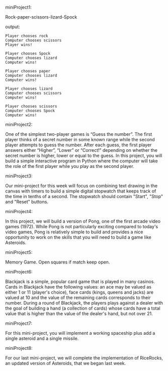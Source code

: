 miniProject1:
 
 Rock-paper-scissors-lizard-Spock
  
  output:
```
Player chooses rock
Computer chooses scissors
Player wins!

Player chooses Spock
Computer chooses lizard
Computer wins!

Player chooses paper
Computer chooses lizard
Computer wins!

Player chooses lizard
Computer chooses scissors
Computer wins!

Player chooses scissors
Computer chooses Spock
Computer wins!
```


miniProject2:

One of the simplest two-player games is “Guess the number”. The first player thinks of a secret number in some known range while the second player attempts to guess the number. After each guess, the first player answers either “Higher”, “Lower” or “Correct!” depending on whether the secret number is higher, lower or equal to the guess. In this project, you will build a simple interactive program in Python where the computer will take the role of the first player while you play as the second player.



miniProject3:

Our mini-project for this week will focus on combining text drawing in the canvas with timers to build a simple digital stopwatch that keeps track of the time in tenths of a second. The stopwatch should contain "Start", "Stop" and "Reset" buttons. 



miniProject4:

In this project, we will build a version of Pong, one of the first arcade video games (1972). While Pong is not particularly exciting compared to today's video games, Pong is relatively simple to build and provides a nice opportunity to work on the skills that you will need to build a game like Asteroids.



miniProject5:

Memory Game. Open squares if match keep open.



miniProject6:

Blackjack is a simple, popular card game that is played in many casinos. Cards in Blackjack have the following values: an ace may be valued as either 1 or 11 (player's choice), face cards (kings, queens and jacks) are valued at 10 and the value of the remaining cards corresponds to their number. During a round of Blackjack, the players plays against a dealer with the goal of building a hand (a collection of cards) whose cards have a total value that is higher than the value of the dealer's hand, but not over 21.



miniProject7:

For this mini-project, you will implement a working spaceship plus add a single asteroid and a single missile.



miniProject8:

For our last mini-project, we will complete the implementation of RiceRocks, an updated version of Asteroids,  that we began last week.  
